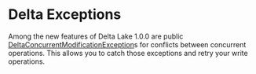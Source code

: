 # Delta Exceptions

Among the new features of Delta Lake 1.0.0 are public [DeltaConcurrentModificationException](DeltaConcurrentModificationException.md)s for conflicts between concurrent operations. This allows you to catch those exceptions and retry your write operations.
